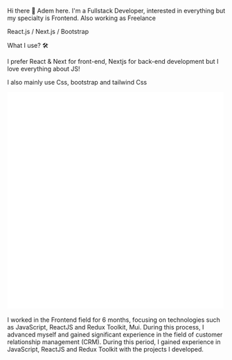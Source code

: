 Hi there 👋
Adem here. I'm a Fullstack Developer, interested in everything but my specialty is Frontend. Also working as Freelance

React.js / Next.js / Bootstrap

What I use? 🛠


I prefer React & Next for front-end, Nextjs for back-end development but I love everything about JS!

I also mainly use Css, bootstrap and tailwind Css


![React](https://github.com/ademsuslu/README.md/blob/main/animation_500_kd7ngokt.gif)

I worked in the Frontend field for 6 months, focusing on technologies such as JavaScript, ReactJS and Redux Toolkit, Mui. During this process, I advanced myself and gained significant experience in the field of customer relationship management (CRM). During this period, I gained experience in JavaScript, ReactJS and Redux Toolkit with the projects I developed.



